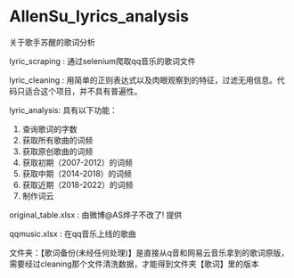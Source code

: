 # AllenSu_lyrics_analysis
关于歌手苏醒的歌词分析

lyric_scraping :
通过selenium爬取qq音乐的歌词文件

lyric_cleaning :
用简单的正则表达式以及肉眼观察到的特征，过滤无用信息。代码只适合这个项目，并不具有普遍性。

lyric_analysis:
具有以下功能：
1. 查询歌词的字数
2. 获取所有歌曲的词频
3. 获取原创歌曲的词频
4. 获取初期（2007-2012）的词频
5. 获取中期（2014-2018）的词频
6. 获取近期（2018-2022）的词频
7. 制作词云

original_table.xlsx :
由微博@AS烨子不改了! 提供

qqmusic.xlsx :
在qq音乐上线的歌曲

文件夹：【歌词备份(未经任何处理)】是直接从q音和网易云音乐拿到的歌词原版，需要经过cleaning那个文件清洗数据，才能得到文件夹【歌词】里的版本
